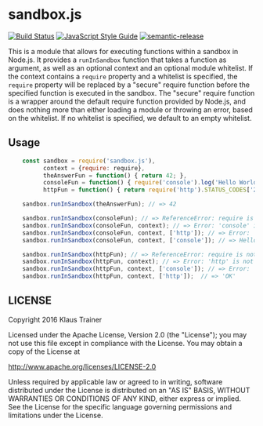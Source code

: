 # sandbox.js

[![Build Status](https://travis-ci.org/KlausTrainer/sandbox.js.svg?branch=main)](https://travis-ci.org/KlausTrainer/sandbox.js)
[![JavaScript Style Guide](https://img.shields.io/badge/code%20style-standard-brightgreen.svg)](http://standardjs.com/)
[![semantic-release](https://img.shields.io/badge/%20%20%F0%9F%93%A6%F0%9F%9A%80-semantic--release-e10079.svg)](https://github.com/semantic-release/semantic-release)

This is a module that allows for executing functions within a sandbox in
Node.js.  It provides a `runInSandbox` function that takes a function as
argument, as well as an optional context and an optional module whitelist.  If
the context contains a `require` property and a whitelist is specified, the
`require` property will be replaced by a "secure" require function before the
specified function is executed in the sandbox.  The "secure" require function
is a wrapper around the default require function provided by Node.js, and does
nothing more than either loading a module or throwing an error, based on the
whitelist.  If no whitelist is specified, we default to an empty whitelist.

## Usage

````javascript
    const sandbox = require('sandbox.js'),
          context = {require: require},
          theAnswerFun = function() { return 42; },
          consoleFun = function() { require('console').log('Hello World!'); },
          httpFun = function() { return require('http').STATUS_CODES['200']; };

    sandbox.runInSandbox(theAnswerFun); // => 42

    sandbox.runInSandbox(consoleFun); // => ReferenceError: require is not defined
    sandbox.runInSandbox(consoleFun, context); // => Error: 'console' is not whitelisted
    sandbox.runInSandbox(consoleFun, context, ['http']); // => Error: 'console' is not whitelisted
    sandbox.runInSandbox(consoleFun, context, ['console']); // => Hello World!

    sandbox.runInSandbox(httpFun); // => ReferenceError: require is not defined
    sandbox.runInSandbox(httpFun, context); // => Error: 'http' is not whitelisted
    sandbox.runInSandbox(httpFun, context, ['console']); // => Error: 'http' is not whitelisted
    sandbox.runInSandbox(httpFun, context, ['http']);  // => 'OK'
````

## LICENSE

Copyright 2016 Klaus Trainer

Licensed under the Apache License, Version 2.0 (the "License");
you may not use this file except in compliance with the License.
You may obtain a copy of the License at

http://www.apache.org/licenses/LICENSE-2.0

Unless required by applicable law or agreed to in writing, software
distributed under the License is distributed on an "AS IS" BASIS,
WITHOUT WARRANTIES OR CONDITIONS OF ANY KIND, either express or implied.
See the License for the specific language governing permissions and
limitations under the License.
